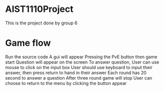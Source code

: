 # AIST1110Project
This is the project done by group 6

# Game flow
Run the source code
A gui will appear
Pressing the PvE button then game start
Question will appear on the screen
To answer question, User can use mouse to click on the input box
User should use keyboard to input their answer, then press return to hand in their answer
Each round has 20 second to answer a question
After three round game will stop
User can choose to return to the menu by clicking the button appear
